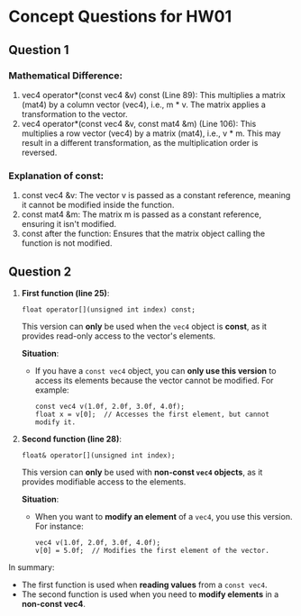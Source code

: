 # Concept Questions for HW01

## Question 1

### Mathematical Difference:

1. vec4 operator*(const vec4 &v) const (Line 89): This multiplies a matrix (mat4) by a column vector (vec4), i.e., m * v. The matrix applies a transformation to the vector.
2. vec4 operator*(const vec4 &v, const mat4 &m) (Line 106): This multiplies a row vector (vec4) by a matrix (mat4), i.e., v * m. This may result in a different transformation, as the multiplication order is reversed.

### Explanation of const:

1. const vec4 &v: The vector v is passed as a constant reference, meaning it cannot be modified inside the function.
2. const mat4 &m: The matrix m is passed as a constant reference, ensuring it isn't modified.
3. const after the function: Ensures that the matrix object calling the function is not modified.

## Question 2

1. **First function (line 25)**:

   ```
   float operator[](unsigned int index) const;
   ```

   This version can **only** be used when the `vec4` object is **const**, as it provides read-only access to the vector's elements.

   **Situation**:

   - If you have a `const vec4` object, you can **only use this version** to access its elements because the vector cannot be modified. For example:

     ```
     const vec4 v(1.0f, 2.0f, 3.0f, 4.0f);
     float x = v[0];  // Accesses the first element, but cannot modify it.
     ```

2. **Second function (line 28)**:

   ```
   float& operator[](unsigned int index);
   ```

   This version can **only** be used with **non-const `vec4` objects**, as it provides modifiable access to the elements.

   **Situation**:

   - When you want to **modify an element** of a `vec4`, you use this version. For instance:

     ```
     vec4 v(1.0f, 2.0f, 3.0f, 4.0f);
     v[0] = 5.0f;  // Modifies the first element of the vector.
     ```

In summary:

- The first function is used when **reading values** from a `const vec4`.
- The second function is used when you need to **modify elements** in a **non-const vec4**.